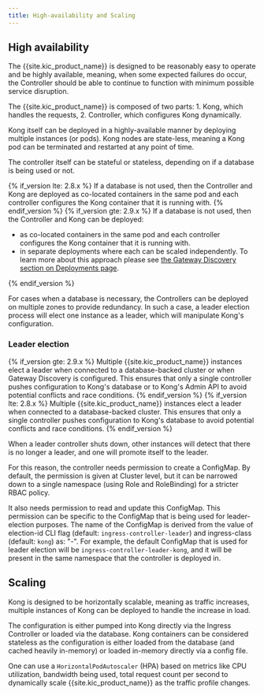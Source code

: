 ```yaml
---
title: High-availability and Scaling
---
```


## High availability

The {{site.kic_product_name}} is designed to be reasonably easy to operate and
be highly available, meaning, when some expected failures do occur, the
Controller should be able to continue to function with minimum possible
service disruption.

The {{site.kic_product_name}} is composed of two parts: 1. Kong, which handles
the requests, 2. Controller, which configures Kong dynamically.

Kong itself can be deployed in a highly-available manner by deploying
multiple instances (or pods). Kong nodes are state-less, meaning a Kong pod
can be terminated and restarted at any point of time.

The controller itself can be stateful or stateless, depending on if a database
is being used or not.

{% if_version lte: 2.8.x %}
If a database is not used, then the Controller and Kong are deployed as
co-located containers in the same pod and each controller configures the Kong
container that it is running with.
{% endif_version %}
{% if_version gte: 2.9.x %}
If a database is not used, then the Controller and Kong can be deployed:

- as co-located containers in the same pod and each controller configures the Kong
  container that it is running with.
- in separate deployments where each can be scaled independently.
  To learn more about this approach please see
  [the Gateway Discovery section on Deployments page][concepts-gd].

[concepts-gd]: /kong-ingress-controller/{{page.kong_version}}/concepts/deployment/#gateway-discovery
{% endif_version %}

For cases when a database is necessary, the Controllers can be deployed
on multiple zones to provide redundancy. In such a case, a leader election
process will elect one instance as a leader, which will manipulate Kong's
configuration.

### Leader election

{% if_version gte: 2.9.x %}
Multiple {{site.kic_product_name}} instances elect a leader when connected to a
database-backed cluster or when Gateway Discovery is configured.
This ensures that only a single controller pushes configuration to Kong's database
or to Kong's Admin API to avoid potential conflicts and race
conditions.
{% endif_version %}
{% if_version lte: 2.8.x %}
Multiple {{site.kic_product_name}} instances elect a leader when connected to a
database-backed cluster. This ensures that only a single controller pushes
configuration to Kong's database to avoid potential conflicts and race
conditions.
{% endif_version %}

When a leader controller shuts down, other instances will detect
that there is no longer a leader, and one will promote itself to the leader.

For this reason, the controller needs permission to create a ConfigMap.
By default, the permission is given at Cluster level, but it can be narrowed
down to a single namespace (using Role and RoleBinding) for a stricter RBAC
policy.

It also needs permission to read and update this ConfigMap.
This permission can be specific to the ConfigMap that is being used
for leader-election purposes.
The name of the ConfigMap is derived from the value of election-id CLI flag
(default: `ingress-controller-leader`) and
ingress-class (default: `kong`) as: "<election-id>-<ingress-class>".
For example, the default ConfigMap that is used for leader election will
be `ingress-controller-leader-kong`, and it will be present in the same
namespace that the controller is deployed in.

## Scaling

Kong is designed to be horizontally scalable, meaning as traffic increases,
multiple instances of Kong can be deployed to handle the increase in load.

The configuration is either pumped into Kong directly via the Ingress
Controller or loaded via the database. Kong containers can be considered
stateless as the configuration is either loaded from the database (and
cached heavily in-memory) or loaded in-memory directly via a config file.

One can use a `HorizontalPodAutoscaler` (HPA) based on metrics
like CPU utilization, bandwidth being used, total request count per second
to dynamically scale {{site.kic_product_name}} as the traffic profile changes.
